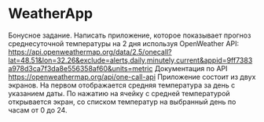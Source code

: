 # WeatherApp
  Бонусное задание. 
Написать приложение, которое показывает прогноз среднесуточной температуры на 2 дня используя OpenWeather API:  
https://api.openweathermap.org/data/2.5/onecall?lat=48.51&lon=32.26&exclude=alerts,daily,minutely,current&appid=9ff7383a978d3ca7f3da8e556358af60&units=metric
Документация по API
https://openweathermap.org/api/one-call-api
Приложение состоит из двух экранов. 
  На первом отображается средняя температура за день с указанием даты. 
  По нажатию на ячейку с средней температурой открывается экран, со списком температур на выбранный день по часам от 0 до 24. 
